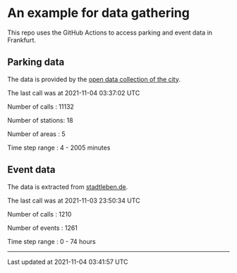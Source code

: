 # An example for data gathering

This repo uses the GitHub Actions to access parking and event data in Frankfurt.

## Parking data
The data is provided by the [open data collection of the city](https://www.offenedaten.frankfurt.de/).

The last call was at 2021-11-04 03:37:02 UTC

Number of calls   : 11132

Number of stations:    18

Number of areas   :     5

Time step range   :     4 -  2005 minutes


## Event data
The data is extracted from [stadtleben.de](https://stadtleben.de/frankfurt/).

The last call was at 2021-11-03 23:50:34 UTC

Number of calls   : 1210

Number of events  : 1261

Time step range   :    0 -   74 hours


----

Last updated at 2021-11-04 03:41:57 UTC
